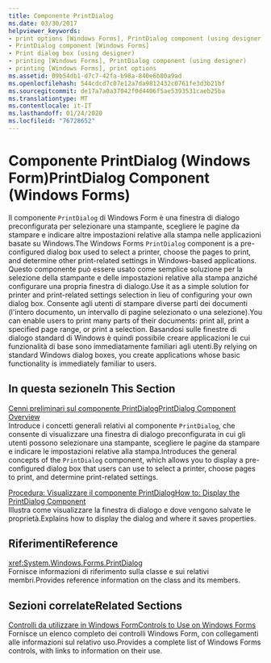 ```yaml
---
title: Componente PrintDialog
ms.date: 03/30/2017
helpviewer_keywords:
- print options [Windows Forms], PrintDialog component (using designer)
- PrintDialog component [Windows Forms]
- Print dialog box (using designer)
- printing [Windows Forms], PrintDialog component (using designer)
- printing [Windows Forms], print options
ms.assetid: 09b54db1-d7c7-42fa-b98a-840e6b80a9ad
ms.openlocfilehash: 544cdcd7c07e12a7da9812432c0761fe3d3b21bf
ms.sourcegitcommit: de17a7a0a37042f0d4406f5ae5393531caeb25ba
ms.translationtype: MT
ms.contentlocale: it-IT
ms.lasthandoff: 01/24/2020
ms.locfileid: "76728652"
---
```

# <a name="printdialog-component-windows-forms"></a><span data-ttu-id="e106d-102">Componente PrintDialog (Windows Form)</span><span class="sxs-lookup"><span data-stu-id="e106d-102">PrintDialog Component (Windows Forms)</span></span>
<span data-ttu-id="e106d-103">Il componente `PrintDialog` di Windows Form è una finestra di dialogo preconfigurata per selezionare una stampante, scegliere le pagine da stampare e indicare altre impostazioni relative alla stampa nelle applicazioni basate su Windows.</span><span class="sxs-lookup"><span data-stu-id="e106d-103">The Windows Forms `PrintDialog` component is a pre-configured dialog box used to select a printer, choose the pages to print, and determine other print-related settings in Windows-based applications.</span></span> <span data-ttu-id="e106d-104">Questo componente può essere usato come semplice soluzione per la selezione della stampante e delle impostazioni relative alla stampa anziché configurare una propria finestra di dialogo.</span><span class="sxs-lookup"><span data-stu-id="e106d-104">Use it as a simple solution for printer and print-related settings selection in lieu of configuring your own dialog box.</span></span> <span data-ttu-id="e106d-105">Consente agli utenti di stampare diverse parti dei documenti (l'intero documento, un intervallo di pagine selezionato o una selezione).</span><span class="sxs-lookup"><span data-stu-id="e106d-105">You can enable users to print many parts of their documents: print all, print a specified page range, or print a selection.</span></span> <span data-ttu-id="e106d-106">Basandosi sulle finestre di dialogo standard di Windows è quindi possibile creare applicazioni le cui funzionalità di base sono immediatamente familiari agli utenti.</span><span class="sxs-lookup"><span data-stu-id="e106d-106">By relying on standard Windows dialog boxes, you create applications whose basic functionality is immediately familiar to users.</span></span>  
  
## <a name="in-this-section"></a><span data-ttu-id="e106d-107">In questa sezione</span><span class="sxs-lookup"><span data-stu-id="e106d-107">In This Section</span></span>  
 [<span data-ttu-id="e106d-108">Cenni preliminari sul componente PrintDialog</span><span class="sxs-lookup"><span data-stu-id="e106d-108">PrintDialog Component Overview</span></span>](printdialog-component-overview-windows-forms.md)  
 <span data-ttu-id="e106d-109">Introduce i concetti generali relativi al componente `PrintDialog`, che consente di visualizzare una finestra di dialogo preconfigurata in cui gli utenti possono selezionare una stampante, scegliere le pagine da stampare e indicare le impostazioni relative alla stampa.</span><span class="sxs-lookup"><span data-stu-id="e106d-109">Introduces the general concepts of the `PrintDialog` component, which allows you to display a pre-configured dialog box that users can use to select a printer, choose pages to print, and determine print-related settings.</span></span>  
  
 [<span data-ttu-id="e106d-110">Procedura: Visualizzare il componente PrintDialog</span><span class="sxs-lookup"><span data-stu-id="e106d-110">How to: Display the PrintDialog Component</span></span>](how-to-display-the-printdialog-component.md)  
 <span data-ttu-id="e106d-111">Illustra come visualizzare la finestra di dialogo e dove vengono salvate le proprietà.</span><span class="sxs-lookup"><span data-stu-id="e106d-111">Explains how to display the dialog and where it saves properties.</span></span>  
  
## <a name="reference"></a><span data-ttu-id="e106d-112">Riferimenti</span><span class="sxs-lookup"><span data-stu-id="e106d-112">Reference</span></span>  
 <xref:System.Windows.Forms.PrintDialog>  
 <span data-ttu-id="e106d-113">Fornisce informazioni di riferimento sulla classe e sui relativi membri.</span><span class="sxs-lookup"><span data-stu-id="e106d-113">Provides reference information on the class and its members.</span></span>  
  
## <a name="related-sections"></a><span data-ttu-id="e106d-114">Sezioni correlate</span><span class="sxs-lookup"><span data-stu-id="e106d-114">Related Sections</span></span>  
 [<span data-ttu-id="e106d-115">Controlli da utilizzare in Windows Form</span><span class="sxs-lookup"><span data-stu-id="e106d-115">Controls to Use on Windows Forms</span></span>](controls-to-use-on-windows-forms.md)  
 <span data-ttu-id="e106d-116">Fornisce un elenco completo dei controlli Windows Form, con collegamenti alle informazioni sul relativo uso.</span><span class="sxs-lookup"><span data-stu-id="e106d-116">Provides a complete list of Windows Forms controls, with links to information on their use.</span></span>
